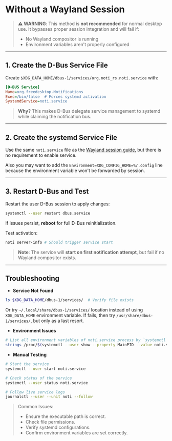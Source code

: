 # Without a Wayland Session

> **⚠️ WARNING**: This method is **not recommended** for normal desktop use.
> It bypasses proper session integration and will fail if:
>
> - No Wayland compositor is running
> - Environment variables aren't properly configured

---

## 1. Create the D-Bus Service File

Create `$XDG_DATA_HOME/dbus-1/services/org.noti_rs.noti.service` with:

```ini
[D-BUS Service]
Name=org.freedesktop.Notifications
Exec=/bin/false  # Forces systemd activation
SystemdService=noti.service
```

> **Why?** This makes D-Bus delegate service management to systemd while claiming the notification bus.

---

## 2. Create the systemd Service File

Use the same `noti.service` file as the [Wayland session guide](./WithinWaylandSession.md#create-the-systemd-service-file), but there is no requirement to enable service.

Also you may want to add the `Environment=XDG_CONFIG_HOME=%/.config` line because the environment variable won't be forwarded by session.

---

## 3. Restart D-Bus and Test

Restart the user D-Bus session to apply changes:

```bash
systemctl --user restart dbus.service
```

If issues persist, **reboot** for full D-Bus reinitialization.

Test activation:

```bash
noti server-info # Should trigger service start
```

> **Note**: The service will **start on first notification attempt**, but fail if no Wayland compositor exists.

---

## Troubleshooting

* **Service Not Found**

```bash
ls $XDG_DATA_HOME/dbus-1/services/  # Verify file exists
```

Or try `~/.local/share/dbus-1/services/` location instead of using `XDG_DATA_HOME` environment variable. If fails, then try `/usr/share/dbus-1/services/`, but only as a last resort.

* **Environment Issues**

```bash
# List all environment variables of noti.service process by `systemctl` and `strings`.
strings /proc/$(systemctl --user show --property MainPID --value noti.service)/environ
```

* **Manual Testing**

```bash
# Start the service
systemctl --user start noti.service

# Check status of the service
systemctl --user status noti.service

# Follow live service logs
journalctl --user --unit noti --follow
```

> Common Issues:
>
> - Ensure the executable path is correct.
> - Check file permissions.
> - Verify systemd configurations.
> - Confirm environment variables are set correctly.

